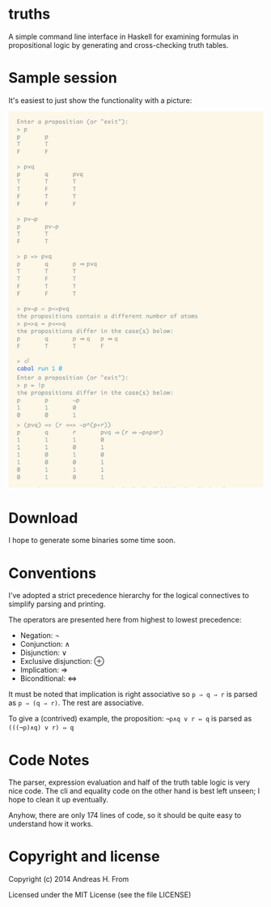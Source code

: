 # truths

A simple command line interface in Haskell for examining formulas in propositional logic by generating and cross-checking truth tables.

# Sample session

It's easiest to just show the functionality with a picture:

![Sample session](https://raw.githubusercontent.com/andreasfrom/truths/master/session.png)

# Download

I hope to generate some binaries some time soon.

# Conventions

I've adopted a strict precedence hierarchy for the logical connectives to simplify parsing and printing.

The operators are presented here from highest to lowest precedence:

- Negation: ¬
- Conjunction: ∧
- Disjunction: ∨
- Exclusive disjunction: ⊕
- Implication: ⇒
- Biconditional: ⇔

It must be noted that implication is right associative so `p ⇒ q ⇒ r` is parsed as `p ⇒ (q ⇒ r)`.
The rest are associative.

To give a (contrived) example, the proposition: `¬p∧q v r ⇔ q` is parsed as `(((¬p)∧q) v r) ⇔ q`

# Code Notes

The parser, expression evaluation and half of the truth table logic is very nice code.
The cli and equality code on the other hand is best left unseen; I hope to clean it up eventually.

Anyhow, there are only 174 lines of code, so it should be quite easy to understand how it works.

# Copyright and license
Copyright (c) 2014 Andreas H. From

Licensed under the MIT License (see the file LICENSE)

